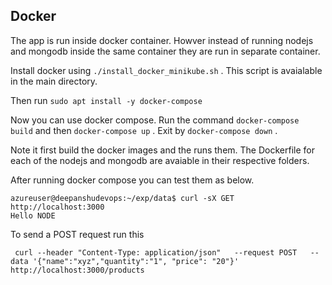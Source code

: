 ## Docker

The app is run inside docker container. Howver instead of running nodejs and mongodb inside the same container they are run in separate container.  

Install docker using  `./install_docker_minikube.sh` . This script is avaialable in the main directory. 

Then run `sudo apt install -y docker-compose`

Now you can use docker compose.
Run the command `docker-compose build` and then `docker-compose up` . Exit by `docker-compose down` .

Note it first build the docker images and the runs them.
The Dockerfile for each of the nodejs and mongodb are avaiable in their respective folders.

After running docker compose you can test them as below.

```
azureuser@deepanshudevops:~/exp/data$ curl -sX GET http://localhost:3000
Hello NODE 
```

To send a POST request run this
```
 curl --header "Content-Type: application/json"   --request POST   --data '{"name":"xyz","quantity":"1", "price": "20"}'   http://localhost:3000/products
```